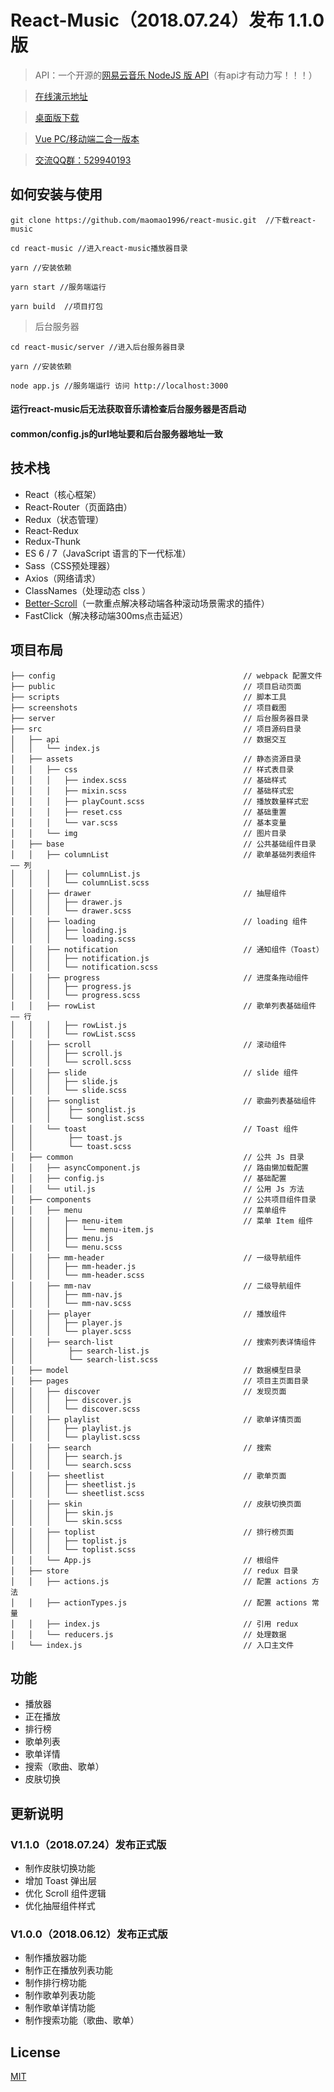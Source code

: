 # React-Music（2018.07.24）发布 1.1.0 版

> API：一个开源的[网易云音乐 NodeJS 版 API](https://binaryify.github.io/NeteaseCloudMusicApi)（有api才有动力写！！！）

> [在线演示地址](http://reactmusic.mtnhao.com)

> [桌面版下载](http://cdn.mtnhao.com/mmPlayer.zip)

> [Vue PC/移动端二合一版本](https://github.com/maomao1996/Vue-mmPlayer)

> [交流QQ群：529940193](http://shang.qq.com/wpa/qunwpa?idkey=f8be1b627a89108ccfda9308720d2a4d0eb3306f253c5d3e8d58452e20b91129)

## 如何安装与使用

```
git clone https://github.com/maomao1996/react-music.git  //下载react-music

cd react-music //进入react-music播放器目录

yarn //安装依赖

yarn start //服务端运行

yarn build  //项目打包
```

> 后台服务器

```
cd react-music/server //进入后台服务器目录

yarn //安装依赖

node app.js //服务端运行 访问 http://localhost:3000
```

#### 运行react-music后无法获取音乐请检查后台服务器是否启动
#### common/config.js的url地址要和后台服务器地址一致

## 技术栈

- React（核心框架）
- React-Router（页面路由）
- Redux（状态管理）
- React-Redux
- Redux-Thunk
- ES 6 / 7（JavaScript 语言的下一代标准）
- Sass（CSS预处理器）
- Axios（网络请求）
- ClassNames（处理动态 clss ）
- [Better-Scroll](https://ustbhuangyi.github.io/better-scroll/#/zh)（一款重点解决移动端各种滚动场景需求的插件）
- FastClick（解决移动端300ms点击延迟）

## 项目布局

```
├── config                                          // webpack 配置文件
├── public                                          // 项目启动页面
├── scripts                                         // 脚本工具
├── screenshots                                     // 项目截图
├── server                                          // 后台服务器目录
├── src                                             // 项目源码目录
│   ├── api                                         // 数据交互
│   │   └── index.js
│   ├── assets                                      // 静态资源目录
│   │   ├── css                                     // 样式表目录
│   │   │   ├── index.scss                          // 基础样式
│   │   │   ├── mixin.scss                          // 基础样式宏
│   │   │   ├── playCount.scss                      // 播放数量样式宏
│   │   │   ├── reset.css                           // 基础重置
│   │   │   └── var.scss                            // 基本变量
│   │   └── img                                     // 图片目录
│   ├── base                                        // 公共基础组件目录
│   │   ├── columnList                              // 歌单基础列表组件 —— 列
│   │   │   ├── columnList.js
│   │   │   └── columnList.scss
│   │   ├── drawer                                  // 抽屉组件
│   │   │   ├── drawer.js
│   │   │   └── drawer.scss
│   │   ├── loading                                 // loading 组件
│   │   │   ├── loading.js
│   │   │   └── loading.scss
│   │   ├── notification                            // 通知组件（Toast）
│   │   │   ├── notification.js
│   │   │   └── notification.scss
│   │   ├── progress                                // 进度条拖动组件
│   │   │   ├── progress.js
│   │   │   └── progress.scss
│   │   ├── rowList                                 // 歌单列表基础组件 —— 行
│   │   │   ├── rowList.js
│   │   │   └── rowList.scss
│   │   ├── scroll                                  // 滚动组件
│   │   │   ├── scroll.js
│   │   │   └── scroll.scss
│   │   ├── slide                                   // slide 组件
│   │   │   ├── slide.js
│   │   │   └── slide.scss
│   │   ├── songlist                                // 歌曲列表基础组件
│   │   │    ├── songlist.js
│   │   │    └── songlist.scss
│   │   └── toast                                   // Toast 组件
│   │        ├── toast.js
│   │        └── toast.scss
│   ├── common                                      // 公共 Js 目录
│   │   ├── asyncComponent.js                       // 路由懒加载配置
│   │   ├── config.js                               // 基础配置
│   │   └── util.js                                 // 公用 Js 方法
│   ├── components                                  // 公共项目组件目录
│   │   ├── menu                                    // 菜单组件
│   │   │   ├── menu-item                           // 菜单 Item 组件
│   │   │   │   └── menu-item.js
│   │   │   ├── menu.js
│   │   │   └── menu.scss
│   │   ├── mm-header                               // 一级导航组件
│   │   │   ├── mm-header.js
│   │   │   └── mm-header.scss
│   │   ├── mm-nav                                  // 二级导航组件
│   │   │   ├── mm-nav.js
│   │   │   └── mm-nav.scss
│   │   ├── player                                  // 播放组件
│   │   │   ├── player.js
│   │   │   └── player.scss
│   │   ├── search-list                             // 搜索列表详情组件
│   │        ├── search-list.js
│   │        └── search-list.scss
│   ├── model                                       // 数据模型目录
│   ├── pages                                       // 项目主页面目录
│   │   ├── discover                                // 发现页面
│   │   │   ├── discover.js
│   │   │   └── discover.scss
│   │   ├── playlist                                // 歌单详情页面
│   │   │   ├── playlist.js
│   │   │   └── playlist.scss
│   │   ├── search                                  // 搜索
│   │   │   ├── search.js
│   │   │   └── search.scss
│   │   ├── sheetlist                               // 歌单页面
│   │   │   ├── sheetlist.js
│   │   │   └── sheetlist.scss
│   │   ├── skin                                    // 皮肤切换页面
│   │   │   ├── skin.js
│   │   │   └── skin.scss
│   │   ├── toplist                                 // 排行榜页面
│   │   │   ├── toplist.js
│   │   │   └── toplist.scss
│   │   └── App.js                                  // 根组件
│   ├── store                                       // redux 目录
│   │   ├── actions.js                              // 配置 actions 方法
│   │   ├── actionTypes.js                          // 配置 actions 常量
│   │   ├── index.js                                // 引用 redux
│   │   └── reducers.js                             // 处理数据
│   └── index.js                                    // 入口主文件
```

## 功能

- 播放器
- 正在播放
- 排行榜
- 歌单列表
- 歌单详情
- 搜索（歌曲、歌单）
- 皮肤切换

## 更新说明

###  V1.1.0（2018.07.24）发布正式版

- 制作皮肤切换功能
- 增加 Toast 弹出层
- 优化 Scroll 组件逻辑
- 优化抽屉组件样式

###  V1.0.0（2018.06.12）发布正式版

- 制作播放器功能
- 制作正在播放列表功能
- 制作排行榜功能
- 制作歌单列表功能
- 制作歌单详情功能
- 制作搜索功能（歌曲、歌单）

## License

[MIT](https://github.com/maomao1996/react-music/blob/master/LICENSE)
